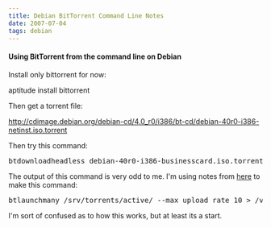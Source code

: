 ```yaml
---
title: Debian BitTorrent Command Line Notes
date: 2007-07-04
tags: debian
---
```

#### <strong>Using BitTorrent from the command line on Debian</strong>

Install only bittorrent for now:

aptitude install bittorrent

Then get a torrent file:

<a href="http://cdimage.debian.org/debian-cd/4.0_r0/i386/bt-cd/debian-40r0-i386-netinst.iso.torrent">http://cdimage.debian.org/debian-cd/4.0_r0/i386/bt-cd/debian-40r0-i386-netinst.iso.torrent</a>

Then try this command:

<pre>btdownloadheadless debian-40r0-i386-businesscard.iso.torrent</pre>

The output of this command is very odd to me. I'm using notes from <a href="http://perljam.net/notes/torrent/">here</a> to make this command:

<pre>btlaunchmany /srv/torrents/active/ --max_upload_rate 10 > /var/log/bittorrent/torrent_activity.log 2>&1 &</pre>

I'm sort of confused as to how this works, but at least its a start.

